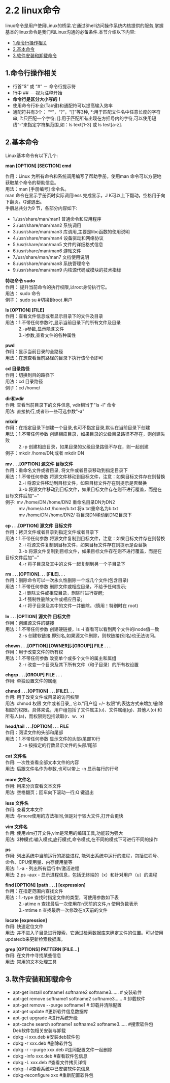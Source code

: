 # 2.2 linux命令

linux命令是用户使用Linux的桥梁.它通过Shell访问操作系统内核提供的服务,掌握基本的linux命令是我们和Linux沟通的必备条件.本节介绍以下内容:

* [1.命令行操作相关](#1)
* [2.基本命令](#2)
* [3.软件安装和卸载命令](#3)



<h2 id="1">1.命令行操作相关</h2>    

* 行首“$” 或 “#” － 命令行提示符    
* 行中  ##   －  视为注释开始     
* **命令行是区分大小写的！**   
* 使用命令行补全(Tab键)和通配符可以提高输入效率     
* 通配符共有3个： “\*”，“?”，“\[\]”等3种, \*:用于匹配文件名中任意长度的字符串; ?:只匹配一个字符; \[\]:用于匹配所有出现在方括号内的字符,可以使用短线“-”来指定字符集范围,如：ls text\[1-3\]  或 ls test\[a-z\].

<h2 id="2">2.基本命令</h2>

Linux基本命令有以下几个:  

**man [OPTION] [SECTION] cmd**  

作用：Linux 为所有命令和系统调用编写了帮助手册。使用man 命令可以方便地获取某个命令的帮助信息。  
用法：man [手册编号] 命令名。  
man 命令在显示手册页时实际调用less 完成显示，J K可以上下翻动，空格用于向下翻页。Q键退出。  
手册总共分为9 节，各部分内容如下: 

* 1./usr/share/man/man1 普通命令和应用程序
* 2./usr/share/man/man2 系统调用
* 3./usr/share/man/man3 库调用,主要是libc函数的使用说明
* 4./usr/share/man/man4 设备驱动和网络协议
* 5./usr/share/man/man5 文件的详细格式信息
* 6./usr/share/man/man6 游戏文件
* 7./usr/share/man/man7 文档使用说明
* 8./usr/share/man/man8 系统管理命令
* 9./usr/share/man/man9 内核源代码或模块的技术指标

__特权命令 sudo__     
作用： 提升当前命令的执行权限,以root身份执行它。     
用法： sudo 命令     
例子： sudo  su                   #切换到root 用户 

__ls [OPTION] [FILE]__     
作用：查看文件信息或者显示目录下的文件及目录     
用法：1.不带任何参数时,显示当前目录下的所有文件及目录     
&emsp;&emsp;&emsp;2.-a参数,显示隐含文件     
&emsp;&emsp;&emsp;3.-l参数,查看文件的各种属性   

__pwd__    
作用：显示当前目录的全路径     
用法：在想查看当前路径的目录下执行该命令即可    

__cd 目录路径__    
作用：切换到目的路径下     
用法：cd 目录路径     
例子：cd /home/    

__dir和vdir__   
作用: 查看当前目录下的文件信息, vdir相当于\"ls -l\" 命令      
用法: 直接执行,或者带一些可选参数\"-a\"

__mkdir__    
作用：在指定目录下创建一个目录,也可不指定目录,默认在当前目录下创建         
用法：1.不带任何参数 创建相应目录，如果目录的父级目录路径不存在，则创建失败         
&emsp;&emsp;&emsp;2.-p 创建相应目录，如果目录的父级目录路径不存在，则一起创建          
例子：mkdir /home/DN;或者 mkdir DN

__mv . . .[OPTION] 源文件 目标文件__    
作用：重命名文件或者目录, 将文件或者目录移动到指定目录下    
用法：1.不带任何参数 将源文件移动到目标文件，注意：如果目标文件存在则替换    
&emsp;&emsp;&emsp;2.-i 将源文件移动到目标文件，如果目标文件存在则提示是否替换    
&emsp;&emsp;&emsp;3.-b 将源文件移动到目标文件，如果目标文件存在则不进行覆盖，而是在目标文件后加\"~\"    
例子: mv /home/DN /home/DN2 重命名目录DN为DN2    
&emsp;&emsp;&emsp;mv /home/a.txt /home/b.txt 将a.txt重命名为b.txt    
&emsp;&emsp;&emsp;mv /home/DN /home/DN2/ 将目录DN移动到DN2目录下    

__cp . . .[OPTION] 源文件 目标文件__    
作用：拷贝文件或者目录到指定文件或者目录下    
用法：1.不带任何参数 将源文件复制到目标文件，注意：如果目标文件存在则替换    
&emsp;&emsp;&emsp;2.-i 将源文件复制到目标文件，如果目标文件存在则提示是否替换    
&emsp;&emsp;&emsp;3.-b 将源文件复制到目标文件，如果目标文件存在则不进行覆盖，而是在目标文件后加\"~\"    
&emsp;&emsp;&emsp;4.-r 将子目录及其中的文件一起复制到另一个子目录下

__rm . . .[OPTION]. . . [FILE]. . .__    
作用：删除命令可以一次永久性删除一个或几个文件(包含目录)      
用法：1.不带任何参数 删除文件或相应目录，不给予任何提示;   
&emsp;&emsp;&emsp;2.-i 删除文件或相应目录，删除时进行提醒;    
&emsp;&emsp;&emsp;3.-f 强制性删除文件或相应目录;   
&emsp;&emsp;&emsp;4.-r 将子目录及其中的文件一并删除。(慎用！特别时在 root)     

__ln . . .[OPTION] 源文件 目标文件__    
作用：创建源文件的链接    
用法：1.不带任何参数 创建硬链接，ls -i 查看可以看到两个文件的inode值一致    
&emsp;&emsp;&emsp;2.-s 创建软链接,即别名,如果源文件删除，则软链接(别名)也无法访问。    

__chown . . .[OPTION] [OWNER][:[GROUP]] FILE . . .__     
作用：用于改变文件的所有权     
用法：1.不带任何参数 改变单个或多个文件的属主和属组    
&emsp;&emsp;&emsp;2.-r 改变一个目录及其下所有文件（和子目录）的所有权设置     

__chgrp . . .[GROUP] FILE . . .__    
作用: 单独设置文件的属组   

__chmod . . .[OPTION] . . .[FILE]. . .__    
作用: 用于改变文件或目录的访问权限    
用法: chmod 权限 文件或者目录,, 它以“用户组 +/- 权限”的表达方式来增加/删除相应的权限。具体来说，用户组包括了文件属主(u)、文件属组(g)、其他人(o) 和所有人(a)，而权限则包括读取(r、w、x)    

__head/tail . . .[OPTION]. . . FILE__    
作用：阅读文件的头部和尾部    
用法：1.不带任何参数 显示文件的头部/尾部10行    
&emsp;&emsp;&emsp;2.-n 按指定的行数显示文件的头部/尾部

__cat 文件名__    
作用: 一次性查看全部文本文件的内容     
用法: 后跟文件名作为参数,也可以带上 -n 显示每行的行号      

__more  文件名__    
作用: 用来分页查看文本文件       
用法: 空格翻页；回车向下滚动一行;Q 键退出       

__less  文件名__    
作用: 查看文本文件      
用法: 与more使用的方法相同,但是对于较大文件,打开会更快    

__vim 文件名__    
作用: 使用vim打开文件,vim是常用的编辑工具,功能较为强大     
用法: 3种模式:输入模式,底行模式,命令模式,在不同的模式下可进行不同的操作     

__ps__    
作用: 列出系统中当前运行的那些进程, 能列出系统中运行的进程，包括进程号、命令、CPU使用量、内存使用量等     
用法: 1.-a - 列出所有运行中/激活进程    
用法: 2.ps -aux - 显示进程信息，包括无终端的（x）和针对用户（u）的进程    
 
__find [OPTION] [path . . .] [expression]__    
作用：在指定范围内查找文件    
用法：1.-type 查找时指定文件的类型，可使用参数如下表    
&emsp;&emsp;&emsp;2.-atime n 查找最后一次使用在n天前的文件,n 使用负数表示    
&emsp;&emsp;&emsp;3.-mtime n 查找最后一次修改在n天前的文件

__locate [expression]__    
作用: 快速定位文件            
用法: 并不进入子目录进行搜索，它通过检索数据库来确定文件的位置。可以使用 updatedb来更新检索数据库。    

__grep [OPTIONS] PATTERN [FILE...]__    
作用: 在文件中寻找某些信息    
用法: 常用的文本处理工具



<h2 id="1">3.软件安装和卸载命令</h2>     

* apt-get install softname1 softname2 softname3……         # 安装软件     
* apt-get remove softname1 softname2 softname3……          # 卸载软件    
* apt-get remove --purge softname1                        # 卸载并清除配置     
* apt-get update                                          #更新软件信息数据库    
* apt-get upgrade                                         #进行系统升级     
* apt-cache search softname1 softname2 softname3……        #搜索软件包         
Deb软件包相关安装与卸载    
* dpkg -i xxx.deb                                         #安装deb软件包    
* dpkg -r xxx.deb                                         #删除软件包     
* dpkg -r --purge xxx.deb                                 #连同配置文件一起删除      
* dpkg -info xxx.deb                                      #查看软件包信息       
* dpkg -L xxx.deb                                         #查看文件拷贝详情           
* dpkg –l                                                 #查看系统中已安装软件包信息            
* dpkg-reconfigure xxx                                    #重新配置软件包     

